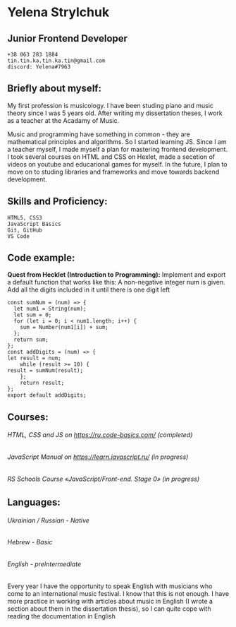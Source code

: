 # Yelena Strylchuk
## Junior Frontend Developer
    +38 063 283 1884
    tin.tin.ka.tin.ka.tin@gmail.com
    discord: Yelena#7963
  
## Briefly about myself:
My first profession is musicology. I have been studing piano and music theory since I was 5 years old. After writing my dissertation theses, I work as a teacher at the Acadamy of Music.

Music and programming have something in common - they are mathematical principles and algorithms. So I started learning JS. Since I am a teacher myself, I made myself a plan for mastering frontend development. I took several courses on HTML and CSS on Hexlet, made a secetion of videos on youtube and educarional games for myself. In the future, I plan to move on to studing libraries and frameworks and move towards backend development.

## Skills and Proficiency:

    HTML5, CSS3
    JavaScript Basics
    Git, GitHub
    VS Code
    
## Code example:
**Quest from Hecklet (Introduction to Programming):**
Implement and export a default function that works like this:
A non-negative integer num is given. Add all the digits included in it until there is one digit left
```
const sumNum = (num) => {
  let num1 = String(num);
  let sum = 0;
  for (let i = 0; i < num1.length; i++) {
    sum = Number(num1[i]) + sum;
  };
  return sum;
};
const addDigits = (num) => {
let result = num;
    while (result >= 10) {
result = sumNum(result);
    };
    return result;
};
export default addDigits;
```
## Courses:
###### HTML, CSS and JS on https://ru.code-basics.com/ (completed)
###### JavaScript Manual on https://learn.javascript.ru/ (in progress)
###### RS Schools Course «JavaScript/Front-end. Stage 0» (in progress)

## Languages:
###### Ukrainian / Russian - Native
###### Hebrew - Basic
###### English - preIntermediate
Every year I have the opportunity to speak English with musicians who come to an international music festival. I know that this is not enough. I have more practice in working with articles about music in English (I wrote a section about them in the dissertation thesis), so I can quite cope with reading the documentation in English 
